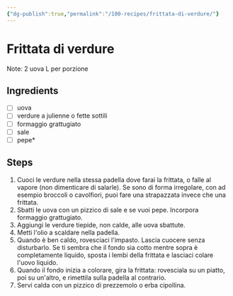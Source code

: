 ```yaml
---
{"dg-publish":true,"permalink":"/100-recipes/frittata-di-verdure/"}
---
```


# Frittata di verdure
Note: 2 uova L per porzione 
## Ingredients
- [ ] uova
- [ ] verdure a julienne o fette sottili
- [ ] formaggio grattugiato
- [ ] sale
- [ ] pepe*
## Steps
1. Cuoci le verdure nella stessa padella dove farai la frittata, o falle al vapore (non dimenticare di salarle). Se sono di forma irregolare, con ad esempio broccoli o cavolfiori, puoi fare una strapazzata invece che una frittata.
2. Sbatti le uova con un pizzico di sale e se vuoi pepe. Incorpora formaggio grattugiato.
3. Aggiungi le verdure tiepide, non calde, alle uova sbattute.
4. Metti l'olio a scaldare nella padella.
5. Quando è ben caldo, rovesciaci l'impasto. Lascia cuocere senza disturbarlo. Se ti sembra che il fondo sia cotto mentre sopra è completamente liquido, sposta i lembi della frittata e lasciaci colare l'uovo liquido.
6. Quando il fondo inizia a colorare, gira la frittata: rovesciala su un piatto, poi su un'altro, e rimettila sulla padella al contrario.
7. Servi calda con un pizzico di prezzemolo o erba cipollina.